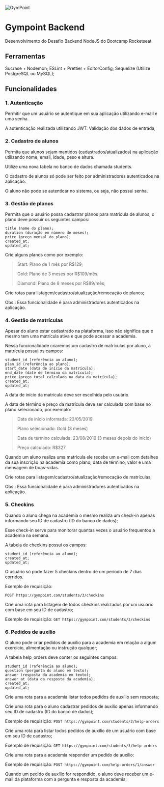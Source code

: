 ![GymPoint](https://github.com/Rocketseat/bootcamp-gostack-desafio-02/raw/master/.github/logo.png)

# Gympoint Backend
Desenvolvimento do Desafio Backend NodeJS do Bootcamp Rocketseat

## Ferramentas
Sucrase + Nodemon;
ESLint + Prettier + EditorConfig;
Sequelize (Utilize PostgreSQL ou MySQL);

## Funcionalidades

### 1. Autenticação
Permitir que um usuário se autentique em sua aplicação utilizando e-mail e uma senha.

A autenticação realizada utilizando JWT.
Validação dos dados de entrada;

### 2. Cadastro de alunos
Permita que alunos sejam mantidos (cadastrados/atualizados) na aplicação utilizando nome, email, idade, peso e altura.

Utilize uma nova tabela no banco de dados chamada students.

O cadastro de alunos só pode ser feito por administradores autenticados na aplicação.

O aluno não pode se autenticar no sistema, ou seja, não possui senha.

### 3. Gestão de planos
Permita que o usuário possa cadastrar planos para matrícula de alunos, o plano deve possuir os seguintes campos:

    title (nome do plano);
    duration (duração em número de meses);
    price (preço mensal do plano);
    created_at;
    updated_at;

Crie alguns planos como por exemplo:

> Start: Plano de 1 mês por R$129;
> 
> Gold: Plano de 3 meses por R$109/mês;
> 
> Diamond: Plano de 6 meses por R$89/mês;

Crie rotas para listagem/cadastro/atualização/remocação de planos;

Obs.: Essa funcionalidade é para administradores autenticados na aplicação.

### 4. Gestão de matrículas
Apesar do aluno estar cadastrado na plataforma, isso não significa que o mesmo tem uma matrícula ativa e que pode acessar a academia.

Nessa funcionalidade criaremos um cadastro de matrículas por aluno, a matrícula possui os campos:


    student_id (referência ao aluno);
    plan_id (referência ao plano);
    start_date (data de início da matrícula);
    end_date (date de término da matrícula);
    price (preço total calculado na data da matrícula);
    created_at;
    updated_at;


A data de início da matrícula deve ser escolhida pelo usuário.

A data de término e preço da matrícula deve ser calculada com base no plano selecionado, por exemplo:

> Data de início informada: 23/05/2019
> 
> Plano selecionado: Gold (3 meses) 
> 
> Data de término calculada: 23/08/2019 (3 meses depois do início)
> 
> Preço calculado: R$327

Quando um aluno realiza uma matrícula ele recebe um e-mail com detalhes da sua inscrição na academia como plano, data de término, valor e uma mensagem de boas-vidas.

Crie rotas para listagem/cadastro/atualização/remocação de matrículas;

Obs.: Essa funcionalidade é para administradores autenticados na aplicação.

### 5. Checkins
Quando o aluno chega na academia o mesmo realiza um check-in apenas informando seu ID de cadastro (ID do banco de dados);

Esse check-in serve para monitorar quantas vezes o usuário frequentou a academia na semana.

A tabela de checkins possui os campos:

    student_id (referência ao aluno);
    created_at;
    updated_at;

O usuário só pode fazer 5 checkins dentro de um período de 7 dias corridos.

Exemplo de requisição:

    POST https://gympoint.com/students/3/checkins

Crie uma rota para listagem de todos checkins realizados por um usuário com base em seu ID de cadastro;

Exemplo de requisição: `GET https://gympoint.com/students/3/checkins`

### 6. Pedidos de auxílio
O aluno pode criar pedidos de auxílio para a academia em relação a algum exercício, alimentação ou instrução qualquer;

A tabela help_orders deve conter os seguintes campos:

    student_id (referência ao aluno);
    question (pergunta do aluno em texto);
    answer (resposta da academia em texto);
    answer_at (data da resposta da academia);
    created_at;
    updated_at;


Crie uma rota para a academia listar todos pedidos de auxílio sem resposta;

Crie uma rota para o aluno cadastrar pedidos de auxílio apenas informando seu ID de cadastro (ID do banco de dados);

Exemplo de requisição: `POST https://gympoint.com/students/3/help-orders`

Crie uma rota para listar todos pedidos de auxílio de um usuário com base em seu ID de cadastro;

Exemplo de requisição: `GET https://gympoint.com/students/3/help-orders`

Crie uma rota para a academia responder um pedido de auxílio:

Exemplo de requisição: `POST https://gympoint.com/help-orders/1/answer`

Quando um pedido de auxílio for respondido, o aluno deve receber um e-mail da plataforma com a pergunta e resposta da academia;
